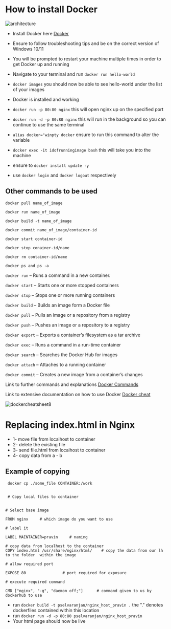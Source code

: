 # How to install Docker

![architecture](https://user-images.githubusercontent.com/110179866/189690669-866ee9fa-2896-4d23-8868-bae6cbdae761.svg)

- Install Docker here [Docker](https://docs.docker.com/desktop/install/windows-install/)
- Ensure to follow troubleshooting tips and be on the correct version of Windows 10/11
- You will be prompted to restart your machine multiple times in order to get Docker up and running

- Navigate to your terminal and run `docker run hello-world`
- `docker images` you should now be able to see hello-world under the list of your images
- Docker is installed and working
- `docker run -p 80:80 nginx` this will open nginx up on the specified port 
- `docker run -d -p 80:80 nginx` this will run in the background so you can continue to use the same terminal 
- `alias docker="winpty docker` ensure to run this command to alter the variable
- `docker exec -it idofrunningimage bash` this will take you into the machine
- ensure to `docker install update -y`
- use `docker login` and `docker logout` respectively 
## Other commands to be used
`docker pull name_of_image`

`docker run name_of_image`

`docker build -t name_of_image`

`docker commit name_of_image/container-id`

`docker start container-id`

`docker stop conainer-id/name`

`docker rm container-id/name`

`docker ps and ps -a`

`docker run` – Runs a command in a new container.

`docker start` – Starts one or more stopped containers

`docker stop` – Stops one or more running containers

`docker build` – Builds an image form a Docker file

`docker pull` – Pulls an image or a repository from a registry

`docker push` – Pushes an image or a repository to a registry

`docker export` – Exports a container’s filesystem as a tar archive

`docker exec` – Runs a command in a run-time container

`docker search` – Searches the Docker Hub for images

`docker attach` – Attaches to a running container

`docker commit` – Creates a new image from a container’s changes


Link to further commands and explanations [Docker Commands](https://www.edureka.co/blog/docker-commands/)

Link to extensive documentation on how to use Docker [Docker cheat](https://stackify.com/docker-tutorial/)


![dockercheatsheet8](https://user-images.githubusercontent.com/110179866/189697839-55e2de8e-a8fd-4729-8faf-dbda4a4ae722.png)


# Replacing index.html in Nginx

- 1- move file from localhost to container
- 2- delete the existing file
- 3- send file.html from localhost to container
- 4- copy data from a - b

## Example of copying
```
 docker cp ./some_file CONTAINER:/work 
 
 
 # Copy local files to container

 ```


```

# Select base image

FROM nginx     # which image do you want to use

# label it

LABEL MAINTAINER=pravin     # naming 

# copy data from localhost to the container
COPY index.html /usr/share/nginx/html/    # copy the data from our lh to the folder  within the image

# allow required port

EXPOSE 80                # port required for exposure 

# execute required command

CMD ["nginx", "-g", "daemon off;"]      # command given to us by dockerhub to use 

```
- run `docker build -t pselvaranjan/nginx_host_pravin .` the "." denotes dockerfiles contained within this location
- run `docker run -d -p 80:80 pselvaranjan/nginx_host_pravin`
- Your html page should now be live 